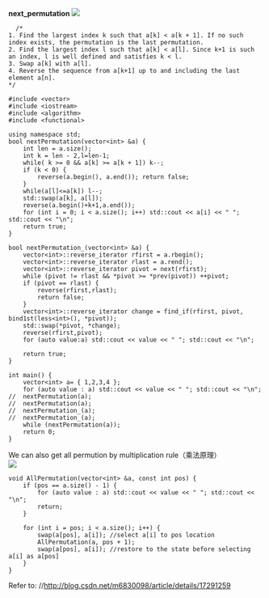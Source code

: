 **next_permutation**
  ![](http://img.blog.csdn.net/20131212235556093?watermark/2/text/aHR0cDovL2Jsb2cuY3Nkbi5uZXQvbTY4MzAwOTg=/font/5a6L5L2T/fontsize/400/fill/I0JBQkFCMA==/dissolve/70/gravity/SouthEast)
  
```
  /*
1. Find the largest index k such that a[k] < a[k + 1]. If no such index exists, the permutation is the last permutation.
2. Find the largest index l such that a[k] < a[l]. Since k+1 is such an index, l is well defined and satisfies k < l.
3. Swap a[k] with a[l].
4. Reverse the sequence from a[k+1] up to and including the last element a[n].
*/

#include <vector>
#include <iostream>
#include <algorithm>
#include <functional>

using namespace std;
bool nextPermutation(vector<int> &a) {
	int len = a.size();
	int k = len - 2,l=len-1;
	while( k >= 0 && a[k] >= a[k + 1]) k--;
	if (k < 0) {
		reverse(a.begin(), a.end()); return false;
	}
	while(a[l]<=a[k]) l--;
	std::swap(a[k], a[l]);
	reverse(a.begin()+k+1,a.end());
	for (int i = 0; i < a.size(); i++) std::cout << a[i] << " "; std::cout << "\n";
	return true;
}

bool nextPermutation_(vector<int> &a) {
	vector<int>::reverse_iterator rfirst = a.rbegin();
	vector<int>::reverse_iterator rlast = a.rend();
	vector<int>::reverse_iterator pivot = next(rfirst);
	while (pivot != rlast && *pivot >= *prev(pivot)) ++pivot;
	if (pivot == rlast) {
		reverse(rfirst,rlast);
		return false;
	}
	vector<int>::reverse_iterator change = find_if(rfirst, pivot, bind1st(less<int>(), *pivot));
	std::swap(*pivot, *change);
	reverse(rfirst,pivot);
	for (auto value:a) std::cout << value << " "; std::cout << "\n";

	return true;
}

int main() {
	vector<int> a= { 1,2,3,4 };
	for (auto value : a) std::cout << value << " "; std::cout << "\n";
//	nextPermutation(a);
//	nextPermutation(a);
//	nextPermutation_(a);
//	nextPermutation_(a);
	while (nextPermutation(a));
	return 0;
}
```

We can also get all permution by  multiplication rule（乘法原理）   
![](http://img.blog.csdn.net/20131214161358218?watermark/2/text/aHR0cDovL2Jsb2cuY3Nkbi5uZXQvbTY4MzAwOTg=/font/5a6L5L2T/fontsize/400/fill/I0JBQkFCMA==/dissolve/70/gravity/SouthEast)  

```
void AllPermutation(vector<int> &a, const int pos) {
	if (pos == a.size() - 1) {
		for (auto value : a) std::cout << value << " "; std::cout << "\n";
		return;
	}

	for (int i = pos; i < a.size(); i++) {
		swap(a[pos], a[i]); //select a[i] to pos location 
		AllPermutation(a, pos + 1);
		swap(a[pos], a[i]); //restore to the state before selecting a[i] as a[pos] 
	}
}
```
  
Refer to:
//http://blog.csdn.net/m6830098/article/details/17291259
